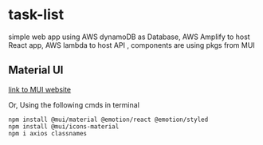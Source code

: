 # task-list

simple web app using AWS dynamoDB as Database, AWS Amplify to host React app, AWS lambda to host API , components are using pkgs from MUI

## Material UI

[link to MUI website](https://mui.com/material-ui/getting-started/installation/)

Or,
Using the following cmds in terminal

```terminal
npm install @mui/material @emotion/react @emotion/styled
npm install @mui/icons-material
npm i axios classnames
```
